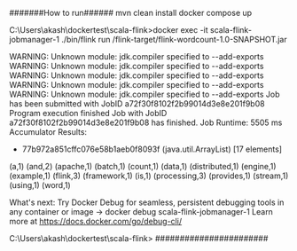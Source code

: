 #######How to run######
mvn clean install
docker compose up

C:\Users\akash\dockertest\scala-flink>docker exec -it scala-flink-jobmanager-1 ./bin/flink run /flink-target/flink-wordcount-1.0-SNAPSHOT.jar

WARNING: Unknown module: jdk.compiler specified to --add-exports
WARNING: Unknown module: jdk.compiler specified to --add-exports
WARNING: Unknown module: jdk.compiler specified to --add-exports
WARNING: Unknown module: jdk.compiler specified to --add-exports
WARNING: Unknown module: jdk.compiler specified to --add-exports
Job has been submitted with JobID a72f30f8102f2b99014d3e8e201f9b08
Program execution finished
Job with JobID a72f30f8102f2b99014d3e8e201f9b08 has finished.
Job Runtime: 5505 ms
Accumulator Results:
- 77b972a851cffc076e58b1aeb0f8093f (java.util.ArrayList) [17 elements]


(a,1)
(and,2)
(apache,1)
(batch,1)
(count,1)
(data,1)
(distributed,1)
(engine,1)
(example,1)
(flink,3)
(framework,1)
(is,1)
(processing,3)
(provides,1)
(stream,1)
(using,1)
(word,1)

What's next:
    Try Docker Debug for seamless, persistent debugging tools in any container or image → docker debug scala-flink-jobmanager-1
    Learn more at https://docs.docker.com/go/debug-cli/

C:\Users\akash\dockertest\scala-flink>
#######################
